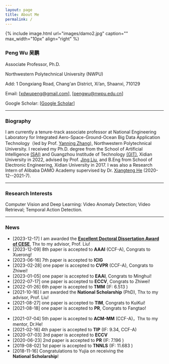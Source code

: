 ```yaml
---
layout: page
title: About Me
permalink: /
---
```


{% include image.html url="images/damo2.jpg" caption="" max_width="10px" align="right" %}

### Peng Wu 吴鹏

Associate Professor, Ph.D.

Northwestern Polytechnical University (NWPU)

Add: 1 Dongxiang Road, Chang'an District, Xi’an, Shaanxi, 710129

Email: [[xdwupeng@gmail.com](xdwupeng@gmail.com)], [[pengwu@nwpu.edu.cn](pengwu@nwpu.edu.cn)]

Google Scholar: [[Google Scholar](https://scholar.google.com.hk/citations?user=QkNqUH4AAAAJ&hl=zh-CN)]

---

### Biography

<span style="float:justify">I am currently a tenure-track associate professor at National Engineering Laboratory for Integrated Aero-Space-Ground-Ocean Big Data Application Technology（led by Prof. [Yanning Zhang](https://teacher.nwpu.edu.cn/ynzhang.html)), Northwestern Polytechnical University. I received my Ph.D. degree from the School of Artificial Intelligence [(SAI)](http://sai.xidian.edu.cn/) and Guangzhou Institude of Technology [(GIT)](https://gzyjy.xidian.edu.cn/index.htm), Xidian University in 2022, advised by Prof. [Jing Liu](http://web.xidian.edu.cn/liujing/), and B.Eng from School of Electronic Engineering, Xidian University in 2017. I was also a Research Intern of Alibaba DAMO Academy supervised by Dr. [Xiangteng He](https://hexiangteng.github.io/) (2020-12--2021-7). </span>

---

### Research Interests

Computer Vision and Deep Learning: Video Anomaly Detection; Video Retrieval; Temporal Action Detection.

------

### News
+ [2023-12-17]  I am awarded the [**Excellent Doctoral Dissertation Award of CESE**](http://159.226.65.5/cese_yjs/news/shownews.php?lang=cn&id=90), Thx to my advisor, Prof. Liu!
+ [2023-12-09]  8th paper is accepted to **AAAI** (CCF-A), Congrats to Xuerong!
+ [2023-06-16]  7th paper is accepted to **ICIG**
+ [2023-02-28]  one paper is accepted to **CVPR** (CCF-A), Congrats to Zhiwei!
+ [2023-01-05]  one paper is accepted to **EAAI**, Congrats to Minghui!
+ [2022-07-17]  one paper is accepted to **ECCV**, Congrats to Zhiwei!
+ [2022-01-26]  6th paper is accepted to **TMM** (IF: 6.513 ) 
+ [2021-10-16]  I am awarded the **National Scholarship** (PhD), Thx to my advisor, Prof. Liu!
+ [2021-08-27]  one paper is accepted to **TIM**, Congrats to KuiKui!
+ [2021-08-18]  one paper is accepted to **PR**, Congrats to Fangtao!
<!-- + [2021-07-20]  one paper is accepted to **IEEE ACCESS**, Congrats to Zhiwei! -->
+ [2021-07-04]  5th paper is accepted to **ACM-MM** (CCF-A)，Thx to my mentor, Dr.He! 
+ [2021-02-16]  4th paper is accepted to **TIP** (IF: 9.34, CCF-A) 
+ [2020-07-03]  3rd paper is accepted to **ECCV** 
+ [2020-06-23]  2nd paper is accepted to **PR** (IF: 7.196 )  
+ [2019-08-02]  1st paper is accepted to **TNNLS** (IF: 11.683 )  
+ [2018-11-16]  Congratulations to Yujia on receiving the **National Scholarship**! 

